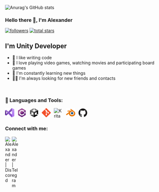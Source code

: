 ![Anurag's GitHub stats](https://github-readme-stats.vercel.app/api?username=jimbox4&show_icons=true&theme=radical)
### Hello there 👋, I'm Alexander

   <p align="left">
      <a href="https://github.com/Fanamon?tab=followers">
         <img alt="followers" title="Follow me on Github" src="https://custom-icon-badges.demolab.com/github/followers/Fanamon?color=236ad3&labelColor=1155ba&style=for-the-badge&logo=person-add&label=Follow&logoColor=white"/></a>
      <a href="https://github.com/Fanamon?tab=repositories&sort=stargazers">
         <img alt="total stars" title="Total stars on GitHub" src="https://custom-icon-badges.demolab.com/github/stars/Fanamon?color=55960c&style=for-the-badge&labelColor=488207&logo=star"/></a>
   </p>

## I'm Unity Developer
- 💪 I like writing code
- 🎉 I love playing video games, watching movies and participating board games
- 🥅 I'm constantly learning new things
- 🤹🏽 I'm always looking for new friends and contacts

<br />

### 🧰 Languages and Tools:
<img align="left" alt="VisualStudio" width="30px" style="padding-right:10px;" src="https://github.com/devicons/devicon/blob/master/icons/visualstudio/visualstudio-original.svg" />
<img align="left" alt="CSharp" width="30px" style="padding-right:10px;" src="https://github.com/devicons/devicon/blob/master/icons/csharp/csharp-original.svg" />
<img align="left" alt="Unity" width="30px" style="padding-right:10px;" src="https://github.com/devicons/devicon/blob/master/icons/unity/unity-original.svg" />
<img align="left" alt="Git" width="30px" style="padding-right:10px;" src="https://github.com/devicons/devicon/blob/master/icons/git/git-original.svg" />
<img align="left" alt="Krita" width="30px" style="padding-right:10px;" src="https://upload.wikimedia.org/wikipedia/commons/3/31/Calligra_Krita_icon.svg" />
<img align="left" alt="Blender" width="30px" style="padding-right:10px;" src="https://github.com/devicons/devicon/blob/master/icons/blender/blender-original.svg" />
<img align="left" alt="GitHub" width="30px" style="padding-right:10px;" src="https://github.com/devicons/devicon/blob/master/icons/github/github-original.svg" />

<br />
<br />

### Connect with me:

[<img align="left" alt="Alexander | Discord" width="22px" src="https://devicons.railway.app/i/discord.svg" />][discord]
[<img align="left" alt="Alexander | Telegram" width="22px" src="https://devicons.railway.app/i/telegram.svg" />][telegram]

<br />
<br />

[discord]: https://discordapp.com/users/314144045763002369/
[telegram]: https://t.me/jimbox4/
